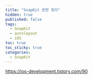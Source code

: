 ```yaml
---
title: "SnapKit 관련 정리"
hidden: true
published: false
tags:
  - SnapKit
  - autolayout
  - iOS
toc: true
toc_sticky: true
categories:
  - SnapKit
---
```

https://ios-development.tistory.com/90